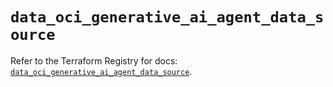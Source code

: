 # `data_oci_generative_ai_agent_data_source`

Refer to the Terraform Registry for docs: [`data_oci_generative_ai_agent_data_source`](https://registry.terraform.io/providers/oracle/oci/7.19.0/docs/data-sources/generative_ai_agent_data_source).
